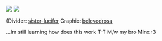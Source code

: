 ![](https://64.media.tumblr.com/d40ae7266602b976a87f8717a82410a4/1d4dc302c2811eae-8a/s2048x3072/f440ac61ceec338b962bfa8b3de3918136fe6242.pnj)
![](https://64.media.tumblr.com/3f3d85af6ac276db9471fdd95a24a6da/8229e5f6f3c588cc-2b/s1280x1920/9c3a507c8609b7d9a03b83f392b297e9874da955.pnj)


(Divider: [sister-lucifer](https://www.tumblr.com/sister-lucifer/764692553483337728/if-youre-not-too-busy-could-you-make-dividers) 
Graphic: [belovedrosa](https://www.tumblr.com/belovedrosa/765049196641419264/sunday-graphics-f2u-w-credits)

...Im still learning how does this work T-T M/w my bro Minx :3
<!--
**ToasterTheFox/ToasterTheFox** is a ✨ _special_ ✨ repository because its `README.md` (this file) appears on your GitHub profile.

Here are some ideas to get you started:

- 🔭 I’m currently working on ...
- 🌱 I’m currently learning ...
- 👯 I’m looking to collaborate on ...
- 🤔 I’m looking for help with ...
- 💬 Ask me about ...
- 📫 How to reach me: ...
- 😄 Pronouns: ...
- ⚡ Fun fact: ...
-->
